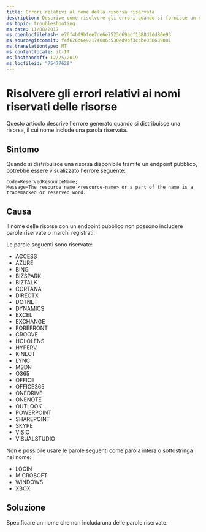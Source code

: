 ```yaml
---
title: Errori relativi al nome della risorsa riservata
description: Descrive come risolvere gli errori quando si fornisce un nome di risorsa che include una parola riservata.
ms.topic: troubleshooting
ms.date: 11/08/2017
ms.openlocfilehash: e76f4bf9bfee7de6e7523d69acf1388d2dd80e93
ms.sourcegitcommit: f4f626d6e92174086c530ed9bf3ccbe058639081
ms.translationtype: MT
ms.contentlocale: it-IT
ms.lasthandoff: 12/25/2019
ms.locfileid: "75477629"
---
```

# <a name="resolve-reserved-resource-name-errors"></a>Risolvere gli errori relativi ai nomi riservati delle risorse

Questo articolo descrive l'errore generato quando si distribuisce una risorsa, il cui nome include una parola riservata.

## <a name="symptom"></a>Sintomo

Quando si distribuisce una risorsa disponibile tramite un endpoint pubblico, potrebbe essere visualizzato l'errore seguente:

```
Code=ReservedResourceName;
Message=The resource name <resource-name> or a part of the name is a trademarked or reserved word.
```

## <a name="cause"></a>Causa

Il nome delle risorse con un endpoint pubblico non possono includere parole riservate o marchi registrati.

Le parole seguenti sono riservate:

* ACCESS
* AZURE
* BING
* BIZSPARK
* BIZTALK
* CORTANA
* DIRECTX
* DOTNET
* DYNAMICS
* EXCEL
* EXCHANGE
* FOREFRONT
* GROOVE
* HOLOLENS
* HYPERV
* KINECT
* LYNC
* MSDN
* O365
* OFFICE
* OFFICE365
* ONEDRIVE
* ONENOTE
* OUTLOOK
* POWERPOINT
* SHAREPOINT
* SKYPE
* VISIO
* VISUALSTUDIO

Non è possibile usare le parole seguenti come parola intera o sottostringa nel nome:

* LOGIN
* MICROSOFT
* WINDOWS
* XBOX

## <a name="solution"></a>Soluzione

Specificare un nome che non includa una delle parole riservate.